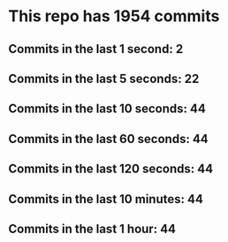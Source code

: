 # This repo has 1954 commits

## Commits in the last 1 second: 2
## Commits in the last 5 seconds: 22
## Commits in the last 10 seconds: 44
## Commits in the last 60 seconds: 44
## Commits in the last 120 seconds: 44
## Commits in the last 10 minutes: 44
## Commits in the last 1 hour: 44
